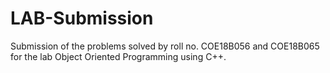 # LAB-Submission
Submission of the problems solved by roll no. COE18B056 and COE18B065 for the lab Object Oriented Programming using C++.
